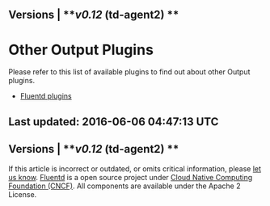 
Versions \| ***v0.12* (td-agent2) **
------------------------------------------------------------------------

Other Output Plugins
====================

Please refer to this list of available plugins to find out about other
Output plugins.

-   [Fluentd plugins](http://fluentd.org/plugin/)


Last updated: 2016-06-06 04:47:13 UTC
------------------------------------------------------------------------
Versions \| ***v0.12* (td-agent2) **
------------------------------------------------------------------------

If this article is incorrect or outdated, or omits critical information,
please [let us
know](https://github.com/fluent/fluentd-docs/issues?state=open).
[Fluentd](http://www.fluentd.org/) is a open source project under [Cloud
Native Computing Foundation (CNCF)](https://cncf.io/). All components
are available under the Apache 2 License.
